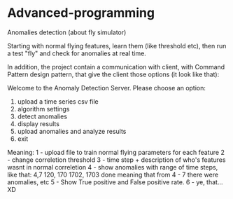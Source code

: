 # Advanced-programming

Anomalies detection (about fly simulator)

Starting with normal flying features, learn them (like threshold etc), then run a test "fly" and check for anomalies at real time.

In addition, the project contain a communication with client, with Command Pattern design pattern, that give the client those options (it look like that):

Welcome to the Anomaly Detection Server.
Please choose an option:
1. upload a time series csv file
2. algorithm settings
3. detect anomalies
4. display results
5. upload anomalies and analyze results
6. exit

Meaning:
1 - upload file to train normal flying parameters for each feature
2 - change correletion threshold
3 - time step + description of who's features wasnt in normal correletion
4 - show anomalies with range of time steps, like that:
  4,7
  120, 170
  1702, 1703
  done
  meaning that from 4 - 7 there were anomalies, etc
5 - Show True positive and False positive rate.
6 - ye, that... XD
